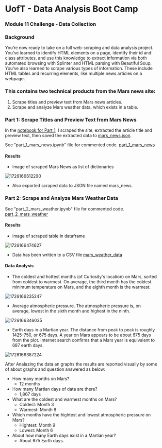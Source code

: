 # UofT - Data Analysis Boot Camp

### Module 11 Challenge -  Data Collection

### Background

You’re now ready to take on a full web-scraping and data analysis project. You’ve learned to identify HTML elements on a page, identify their id and class attributes, and use this knowledge to extract information via both automated browsing with Splinter and HTML parsing with Beautiful Soup. You’ve also learned to scrape various types of information. These include HTML tables and recurring elements, like multiple news articles on a webpage.

### This contains two technical products from the Mars news site:

1. Scrape titles and preview text from Mars news articles.
2. Scrape and analyze Mars weather data, which exists in a table.

### Part 1: Scrape Titles and Preview Text from Mars News

In the [notebook for Part 1](part_1_mars_news.ipynb), I scraped the site, extracted the article title and preview text, then saved the extracted data to [mars_news.json](mars_news.json).

See "part_1_mars_news.ipynb" file for commented code.
[part_1_mars_news](part_1_mars_news.ipynb)

#### Results

* Image of scraped Mars News as list of dictionaries

![1726166612290](image/README/1726166612290.png)

* Also exported scraped data to JSON file named mars_news.

### Part 2: Scrape and Analyze Mars Weather Data

See "part_2_mars_weather.ipynb" file for commented code.
[part_2_mars_weather](part_2_mars_weather.ipynb)

#### Results

* Image of scraped table in dataframe

![1726166474627](image/README/1726166474627.png)

* Data has been written to a CSV file
  [mars_weather_data](mars_weather_data)

#### Data Analysis

* The coldest and hottest months (of Curiosity's location) on Mars, sorted from coldest to warmest.
  On average, the third month has the coldest minimum temperature on Mars, and the eighth month is the warmest.

![1726166235247](image/README/1726166235247.png)

* Average atmospheric pressure. The atmospheric pressure is, on average, lowest in the sixth month and highest in the ninth.

![1726166346035](image/README/1726166346035.png)

* Earth days in a Martian year. The distance from peak to peak is roughly 1425-750, or 675 days. A year on Mars appears to be about 675 days from the plot. Internet search confirms that a Mars year is equivalent to 687 earth days.

![1726166387224](image/README/1726166387224.png)

After Analazing the data an graphs the results are reported visually by some of about graphs and question answered as below:

* How many months on Mars?
  - 12 months
* How many Martian days of data are there?
  - 1,867 days
* What are the coldest and warmest months on Mars?
  - Coldest: Month 3
  - Warmest: Month 8
* Which months have the hightest and lowest atmospheric pressure on Mars?
  - Hightest: Month 9
  - Lowest: Month 6
* About how many Earth days exist in a Martian year?
  - About 675 Earth days.
